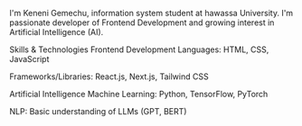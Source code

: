 I'm Keneni Gemechu, information system student at hawassa University. I'm passionate developer of Frontend Development and growing interest in Artificial Intelligence (AI).

Skills & Technologies
Frontend Development
Languages: HTML, CSS, JavaScript 

Frameworks/Libraries: React.js, Next.js, Tailwind CSS

Artificial Intelligence
Machine Learning: Python, TensorFlow, PyTorch

NLP: Basic understanding of LLMs (GPT, BERT)
